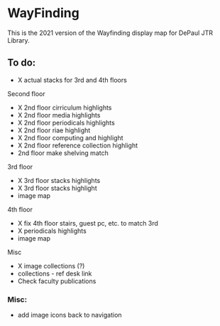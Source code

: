 # WayFinding
This is the 2021 version of the Wayfinding display map for DePaul JTR Library.

## To do:
- X actual stacks for 3rd and 4th floors
 
 Second floor
 - X 2nd floor cirriculum highlights
 - X 2nd floor media highlights
 - X 2nd floor periodicals highlights
 - X 2nd floor riae highlight
 - X 2nd floor computing and highlight
 - X 2nd floor reference collection highlight
 -   2nd floor make shelving match


3rd floor
 - X 3rd floor stacks highlights
 - X 3rd floor stacks highlight
 - image map

4th floor
 - X fix 4th floor stairs, guest pc, etc. to match 3rd
 - X periodicals highlights
 - image map

Misc
- X image collections (?)
 - collections - ref desk link
 - Check faculty publications




### Misc:
- add image icons back to navigation

